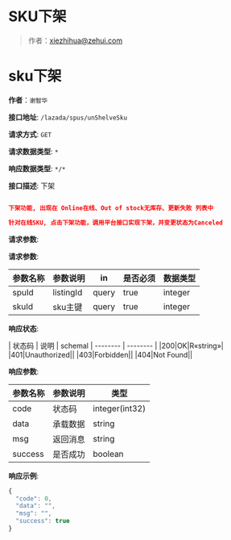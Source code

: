 # SKU下架

> 作者：xiezhihua@zehui.com

# sku下架

**作者**：`谢智华`

**接口地址**: `/lazada/spus/unShelveSku`

**请求方式**: `GET`

**请求数据类型**: `*`

**响应数据类型**: `*/*`

**接口描述**: 下架

``` json

下架功能, 出现在 Online在线、Out of stock无库存、更新失败 列表中

针对在线SKU, 点击下架功能，调用平台接口实现下架，并变更状态为Canceled

```

**请求参数**:

**请求参数**:

| 参数名称 | 参数说明 | in    | 是否必须 | 数据类型 | 
| -------- | -------- | ----- | -------- | -------- |
|spuId|listingId|query|true|integer|
|skuId|sku主键|query|true|integer|

**响应状态**:

| 状态码 | 说明 | schemal
| -------- | -------- |
|200|OK|R«string»|
|401|Unauthorized||
|403|Forbidden||
|404|Not Found||

**响应参数**:

| 参数名称 | 参数说明 | 类型 |
| -------- | -------- | ----- |
|code|状态码|integer(int32)|
|data|承载数据|string|
|msg|返回消息|string|
|success|是否成功|boolean||

**响应示例**:

``` javascript
{
  "code": 0,
  "data": "",
  "msg": "",
  "success": true
}
```